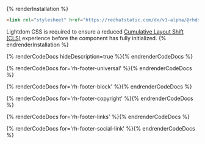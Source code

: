 {% renderInstallation %}
~~~html
<link rel="stylesheet" href="https://redhatstatic.com/dx/v1-alpha/@rhds/elements@1.0.2/rh-footer/rh-footer-lightdom.css">
~~~
Lightdom CSS is required to ensure a reduced [Cumulative Layout Shift (CLS)](https://web.dev/cls/) experience before the component has fully initialized.
{% endrenderInstallation %}

{% renderCodeDocs hideDescription=true %}{% endrenderCodeDocs %}

{% renderCodeDocs for='rh-footer-universal' %}{% endrenderCodeDocs %}

{% renderCodeDocs for='rh-footer-block' %}{% endrenderCodeDocs %}

{% renderCodeDocs for='rh-footer-copyright' %}{% endrenderCodeDocs %}

{% renderCodeDocs for='rh-footer-links' %}{% endrenderCodeDocs %}

{% renderCodeDocs for='rh-footer-social-link' %}{% endrenderCodeDocs %}
 